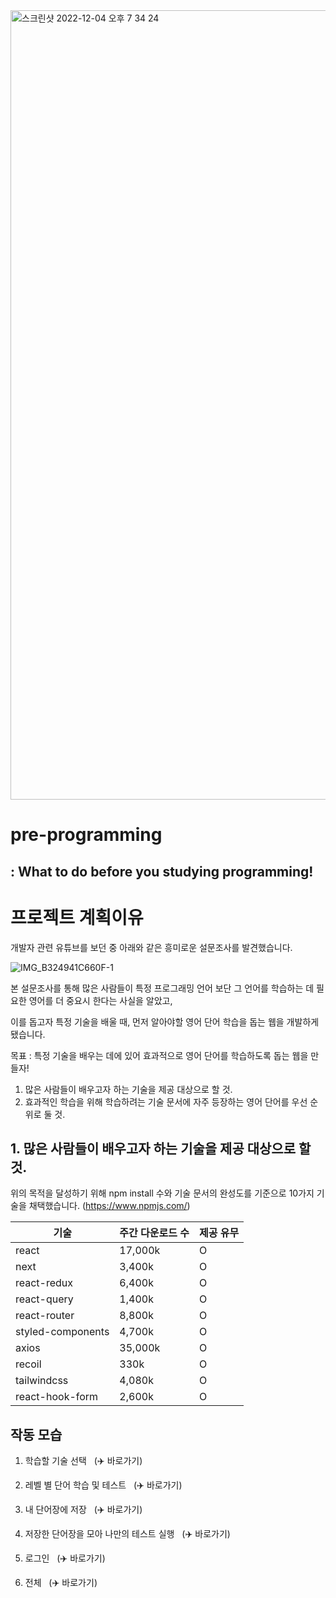 <img width="1263" alt="스크린샷 2022-12-04 오후 7 34 24" src="https://user-images.githubusercontent.com/78193416/205485978-a63e1a6a-0129-49aa-bf35-56a2e982be2e.png">

# pre-programming

## : What to do before you studying programming!


# 프로젝트 계획이유 

개발자 관련 유튜브를 보던 중 아래와 같은 흥미로운 설문조사를 발견했습니다.

![IMG_B324941C660F-1](https://user-images.githubusercontent.com/78193416/205483487-15d7f9e0-3011-42fb-aaef-3f3290c9f864.jpeg)

본 설문조사를 통해 많은 사람들이 특정 프로그래밍 언어 보단 그 언어를 학습하는 데 필요한 영어를 더 중요시 한다는 사실을 알았고,

이를 돕고자  특정 기술을 배울 때, 먼저 알아야할 영어 단어 학습을 돕는 웹을 개발하게 됐습니다.

목표 : 특정 기술을 배우는 데에 있어 효과적으로 영어 단어를 학습하도록 돕는 웹을 만들자!

1. 많은 사람들이 배우고자 하는 기술을 제공 대상으로 할 것.
2. 효과적인 학습을 위해 학습하려는 기술 문서에 자주 등장하는 영어 단어를 우선 순위로 둘 것.

## 1. 많은 사람들이 배우고자 하는 기술을 제공 대상으로 할 것.

위의 목적을 달성하기 위해 npm install 수와 기술 문서의 완성도를 기준으로 10가지 기술을 채택했습니다. (https://www.npmjs.com/)



| 기술               | 주간 다운로드 수 | 제공 유무 |
| ----------------- | ---------------- | --------- |
| react             | 17,000k          | O         |
| next              | 3,400k           | O         |
| react-redux       | 6,400k           | O         |
| react-query       | 1,400k           | O         |
| react-router      | 8,800k           | O         |
| styled-components | 4,700k           | O         |
| axios             | 35,000k          | O         |
| recoil            | 330k             | O         |
| tailwindcss       | 4,080k           | O         |
| react-hook-form   | 2,600k           | O         |


## 작동 모습

1. 학습할 기술 선택                     &nbsp;             (:airplane: 바로가기)
2. 레벨 별 단어 학습 및 테스트                 &nbsp;        (:airplane: 바로가기)
3. 내 단어장에 저장                         &nbsp;         (:airplane: 바로가기)
4. 저장한 단어장을 모아 나만의 테스트 실행       &nbsp;          (:airplane: 바로가기)
5. 로그인                                 &nbsp;         (:airplane: 바로가기)

0. 전체                                   &nbsp;        (:airplane: 바로가기)


